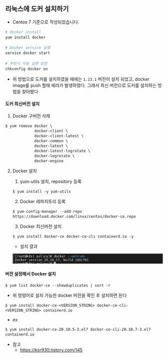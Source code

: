## 리눅스에 도커 설치하기

- Centos 7 기준으로 작성되었습니다.



```bash
# docker install
yum install docker

# Docker service 실행
service docker start

# 부팅시 자동 실행 설정
chkconfig docker on
```

- 위 방법으로 도커를 설치하였을 때에는 `1.13.1` 버전이 설치 되었고, docker image를 push 할때 에러가 발생하였다. 그래서 최신 버전으로 도커를 설치하는 방법을 찾아봤다



#### 도커 최신버전 설치

1. Docker 구버전 삭제

```
$ yum remove docker \
             docker-client \
             docker-client-latest \
             docker-common \
             docker-latest \
             docker-latest-logrotate \
             docker-logrotate \
             docker-engine
```

2. Docker 설치

   1. yum-utils 설치, repository  등록

   ```
   $ yum install -y yum-utils
   ```

   2. Docker 레파지토리 등록

   ```
   $ yum-config-manager --add-repo https://download.docker.com/linux/centos/docker-ce.repo
   ```

   3. Docker 최신버전 설치

   ```
   $ yum install docker-ce docker-ce-cli containerd.io -y
   ```

   - 설치 결과

   ![도커버전](images/도커버전.PNG)



#### 버전 설정해서 Docker 설치

```
$ yum list docker-ce --showduplicates | sort -r
```

- 위 명령어로 설치 가능한 docker 버전을 확인 후 설치하면 된다

```
$ yum install docker-ce-<VERSION_STRING> docker-ce-cli-<VERSION_STRING> containerd.io
```

- ex

```
$ yum install docker-ce-20.10.5-3.el7 docker-ce-cli-20.10.7-3.el7 containerd.io
```



- 참고
  - https://ksr930.tistory.com/145
